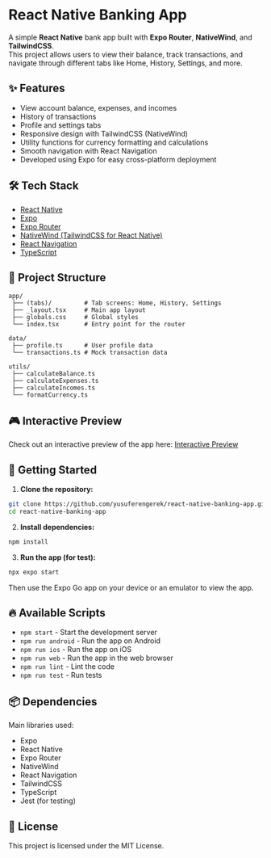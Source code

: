 # React Native Banking App

A simple **React Native** bank app built with **Expo Router**, **NativeWind**, and **TailwindCSS**.  
This project allows users to view their balance, track transactions, and navigate through different tabs like Home, History, Settings, and more.

## ✨ Features

- View account balance, expenses, and incomes
- History of transactions
- Profile and settings tabs
- Responsive design with TailwindCSS (NativeWind)
- Utility functions for currency formatting and calculations
- Smooth navigation with React Navigation
- Developed using Expo for easy cross-platform deployment

## 🛠 Tech Stack

- [React Native](https://reactnative.dev/)
- [Expo](https://expo.dev/)
- [Expo Router](https://expo.github.io/router/)
- [NativeWind (TailwindCSS for React Native)](https://www.nativewind.dev/)
- [React Navigation](https://reactnavigation.org/)
- [TypeScript](https://www.typescriptlang.org/)

## 📁 Project Structure

```
app/
 ├── (tabs)/         # Tab screens: Home, History, Settings
 ├── _layout.tsx     # Main app layout
 ├── globals.css     # Global styles
 └── index.tsx       # Entry point for the router

data/
 ├── profile.ts      # User profile data
 └── transactions.ts # Mock transaction data

utils/
 ├── calculateBalance.ts
 ├── calculateExpenses.ts
 ├── calculateIncomes.ts
 └── formatCurrency.ts
```

## 🎮 Interactive Preview

Check out an interactive preview of the app here: [Interactive Preview]()

## 🚀 Getting Started

1. **Clone the repository:**

```bash
git clone https://github.com/yusuferengerek/react-native-banking-app.git
cd react-native-banking-app
```

2. **Install dependencies:**

```bash
npm install
```

3. **Run the app (for test):**

```bash
npx expo start
```

Then use the Expo Go app on your device or an emulator to view the app.

## 🔥 Available Scripts

- `npm start` - Start the development server
- `npm run android` - Run the app on Android
- `npm run ios` - Run the app on iOS
- `npm run web` - Run the app in the web browser
- `npm run lint` - Lint the code
- `npm run test` - Run tests

## 📦 Dependencies

Main libraries used:

- Expo
- React Native
- Expo Router
- NativeWind
- React Navigation
- TailwindCSS
- TypeScript
- Jest (for testing)

## 📄 License

This project is licensed under the MIT License.

